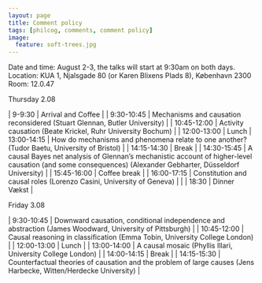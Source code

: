 ```yaml
---
layout: page
title: Comment policy
tags: [philcog, comments, comment policy]
image:
  feature: soft-trees.jpg
---
```



<style>
table{
    -webkit-column-width: 100px; /* Chrome, Safari, Opera */
    -moz-column-width: 100px; /* Firefox */
    column-width: 100px;
}
</style>


Date and time: August 2-3, the talks will start at 9:30am on both days.
Location: KUA 1, Njalsgade 80 (or Karen Blixens Plads 8), København 2300
Room: 12.0.47


Thursday 2.08

| 9-9:30 | Arrival and Coffee |
| 9:30-10:45 | Mechanisms and causation reconsidered (Stuart Glennan, Butler University) |
| 10:45-12:00 | Activity causation (Beate Krickel, Ruhr University Bochum) |
| 12:00-13:00 | Lunch
| 13:00-14:15 | How do mechanisms and phenomena relate to one another? (Tudor Baetu, University of Bristol) |
| 14:15-14:30 | Break |
| 14:30-15:45 | A causal Bayes net analysis of Glennan’s mechanistic account of higher-level causation (and some consequences) (Alexander Gebharter, Düsseldorf University) |
| 15:45-16:00 | Coffee break |
| 16:00-17:15 | Constitution and causal roles (Lorenzo Casini, University of Geneva) |
| 
| 18:30 | Dinner Vækst |

Friday 3.08

| 9:30-10:45 | Downward causation, conditional independence and abstraction (James Woodward, University of Pittsburgh) |
| 10:45-12:00 | Causal reasoning in classification (Emma Tobin, University College London) |
| 12:00-13:00 | Lunch |
| 13:00-14:00 | A causal mosaic (Phyllis Illari, University College London) |
| 14:00-14:15 | Break |
| 14:15-15:30 | Counterfactual theories of causation and the problem of large causes (Jens Harbecke, Witten/Herdecke University) |
